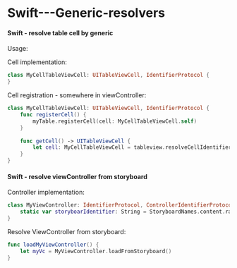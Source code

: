 # Swift---Generic-resolvers

#### Swift - resolve table cell by generic

Usage:

Cell implementation:
```swift
class MyCellTableViewCell: UITableViewCell, IdentifierProtocol {
}
```
Cell registration - somewhere in viewController:
```swift
class MyCellTableViewCell: UITableViewCell, IdentifierProtocol {
    func registerCell() {
        myTable.registerCell(cell: MyCellTableViewCell.self)
    }
    
    func getCell() -> UITableViewCell {
        let cell: MyCellTableViewCell = tableview.resolveCellIdentifier()
    }
}
```


#### Swift - resolve viewController from storyboard

Controller implementation:
```swift
class MyViewController: IdentifierProtocol, ControllerIdentifierProtocol {
    static var storyboarIdentifier: String = StoryboardNames.content.rawValue
}
```

Resolve ViewController from storyboard:
```swift
func loadMyViewController() {
    let myVc = MyViewController.loadFromStoryboard()
}
```
